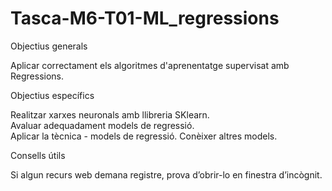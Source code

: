 # Tasca-M6-T01-ML_regressions

Objectius generals

Aplicar correctament els algoritmes d'aprenentatge supervisat amb Regressions.


Objectius específics

Realitzar xarxes neuronals amb llibreria SKlearn.  
Avaluar adequadament models de regressió.  
Aplicar la tècnica - models de regressió.
Conèixer altres models.


Consells útils

Si algun recurs web demana registre, prova d’obrir-lo en finestra d’incògnit.
